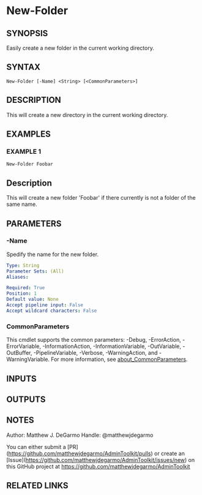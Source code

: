 # New-Folder

## SYNOPSIS
Easily create a new folder in the current working directory.

## SYNTAX

```
New-Folder [-Name] <String> [<CommonParameters>]
```

## DESCRIPTION
This will create a new directory in the current working directory.

## EXAMPLES

### EXAMPLE 1
```
New-Folder Foobar
```

Description
-----------
This will create a new folder 'Foobar' if there currently is not a folder of the same name.

## PARAMETERS

### -Name
Spedify the name for the new folder.

```yaml
Type: String
Parameter Sets: (All)
Aliases:

Required: True
Position: 1
Default value: None
Accept pipeline input: False
Accept wildcard characters: False
```

### CommonParameters
This cmdlet supports the common parameters: -Debug, -ErrorAction, -ErrorVariable, -InformationAction, -InformationVariable, -OutVariable, -OutBuffer, -PipelineVariable, -Verbose, -WarningAction, and -WarningVariable. For more information, see [about_CommonParameters](http://go.microsoft.com/fwlink/?LinkID=113216).

## INPUTS

## OUTPUTS

## NOTES
Author: Matthew J.
DeGarmo
Handle: @matthewjdegarmo

You can either submit a \[PR\](https://github.com/matthewjdegarmo/AdminToolkit/pulls)
    or create an \[Issue\](https://github.com/matthewjdegarmo/AdminToolkit/issues/new)
    on this GitHub project at https://github.com/matthewjdegarmo/AdminToolkit

## RELATED LINKS
